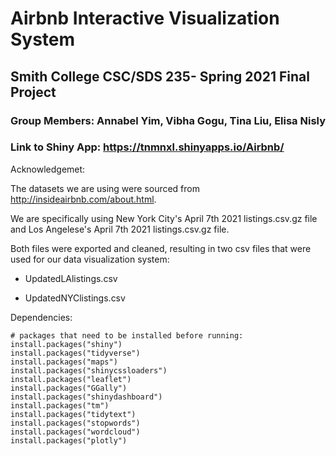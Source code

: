 # Airbnb Interactive Visualization System
## Smith College CSC/SDS 235- Spring 2021 Final Project 

### Group Members: Annabel Yim, Vibha Gogu, Tina Liu, Elisa Nisly

### Link to Shiny App: https://tnmnxl.shinyapps.io/Airbnb/

Acknowledgemet:

The datasets we are using were sourced from http://insideairbnb.com/about.html.

We are specifically using New York City's April 7th 2021 listings.csv.gz file and Los Angelese's April 7th 2021 listings.csv.gz file. 

Both files were exported and cleaned, resulting in two csv files that were used for our data visualization system: 

- UpdatedLAlistings.csv 

- UpdatedNYClistings.csv

Dependencies:

```{r}
# packages that need to be installed before running:
install.packages("shiny")
install.packages("tidyverse")
install.packages("maps")
install.packages("shinycssloaders")
install.packages("leaflet")
install.packages("GGally")
install.packages("shinydashboard")
install.packages("tm")
install.packages("tidytext")
install.packages("stopwords")
install.packages("wordcloud")
install.packages("plotly")
```






